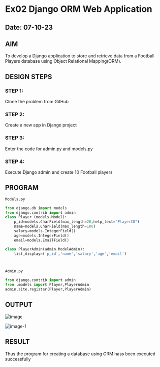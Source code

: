 # Ex02 Django ORM Web Application
## Date: 07-10-23

## AIM
To develop a Django application to store and retrieve data from a Football Players database using Object Relational Mapping(ORM).

## DESIGN STEPS

### STEP 1:
Clone the problem from GitHub

### STEP 2:
Create a new app in Django project

### STEP 3:
Enter the code for admin.py and models.py

### STEP 4:
Execute Django admin and create 10 Football players

## PROGRAM

```py
Models.py

from django.db import models
from django.contrib import admin
class Player (models.Model):
    p_id=models.CharField(max_length=20,help_text="PlayerID")
    name=models.CharField(max_length=100)
    salary=models.IntegerField()
    age=models.IntegerField()
    email=models.EmailField()

class PlayerAdmin(admin.ModelAdmin):
    list_display=('p_id','name','salary','age','email')



Admin.py

from django.contrib import admin
from .models import Player,PlayerAdmin
admin.site.register(Player,PlayerAdmin)
```

## OUTPUT
![image](https://github.com/Srujana0303/ORM/assets/132996836/a178509b-58de-42dd-9d5a-c7b99a0df193)


![image-1](https://github.com/Srujana0303/ORM/assets/132996836/36b08a9d-3ec1-4a37-a8d8-be223ad540e3)



## RESULT
Thus the program for creating a database using ORM hass been executed successfully
